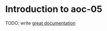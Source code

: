# Introduction to aoc-05

TODO: write [great documentation](http://jacobian.org/writing/what-to-write/)

